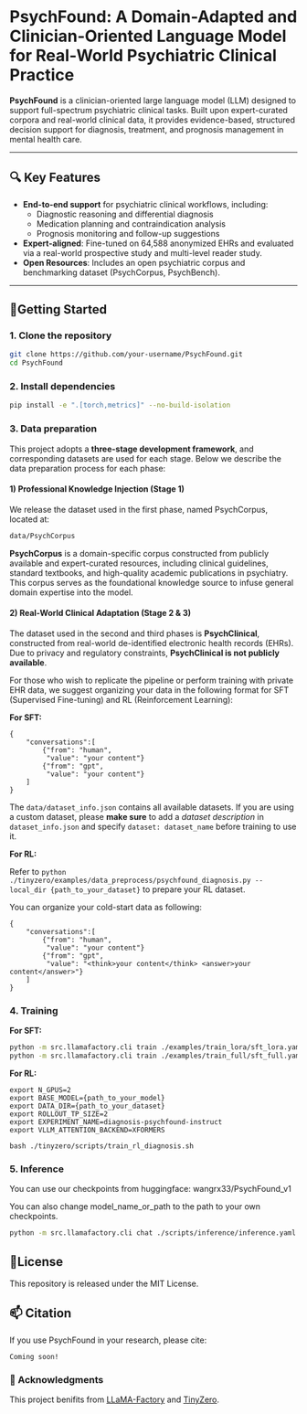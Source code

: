 # PsychFound: A Domain-Adapted and Clinician-Oriented Language Model for Real-World Psychiatric Clinical Practice

**PsychFound** is a clinician-oriented large language model (LLM) designed to support full-spectrum psychiatric clinical tasks. Built upon expert-curated corpora and real-world clinical data, it provides evidence-based, structured decision support for diagnosis, treatment, and prognosis management in mental health care.

---

## 🔍 Key Features

- **End-to-end support** for psychiatric clinical workflows, including:
  - Diagnostic reasoning and differential diagnosis
  - Medication planning and contraindication analysis
  - Prognosis monitoring and follow-up suggestions
- **Expert-aligned**: Fine-tuned on 64,588 anonymized EHRs and evaluated via a real-world prospective study and multi-level reader study.
- **Open Resources**: Includes an open psychiatric corpus and benchmarking dataset (PsychCorpus, PsychBench).

---

## 🚀Getting Started

### 1. Clone the repository

```bash
git clone https://github.com/your-username/PsychFound.git
cd PsychFound
```

### 2. Install dependencies

```bash
pip install -e ".[torch,metrics]" --no-build-isolation
```

### 3. Data preparation

This project adopts a **three-stage development framework**, and corresponding datasets are used for each stage. Below we describe the data preparation process for each phase:

#### 1) Professional Knowledge Injection (Stage 1)

We release the dataset used in the first phase, named PsychCorpus, located at:

```bash
data/PsychCorpus
```

**PsychCorpus** is a domain-specific corpus constructed from publicly available and expert-curated resources, including clinical guidelines, standard textbooks, and high-quality academic publications in psychiatry. This corpus serves as the foundational knowledge source to infuse general domain expertise into the model.

#### 2) Real-World Clinical Adaptation (Stage 2 & 3)

The dataset used in the second and third phases is **PsychClinical**, constructed from real-world de-identified electronic health records (EHRs). Due to privacy and regulatory constraints, **PsychClinical is not publicly available**.

For those who wish to replicate the pipeline or perform training with private EHR data, we suggest organizing your data in the following format for SFT (Supervised Fine-tuning) and RL (Reinforcement Learning):

**For SFT:**

```
{
	"conversations":[
		{"from": "human",
		 "value": "your content"}
		{"from": "gpt",
		 "value": "your content"}
	]
}
```

The `data/dataset_info.json` contains all available datasets. If you are using a custom dataset, please **make sure** to add a *dataset description* in `dataset_info.json` and specify `dataset: dataset_name` before training to use it.

**For RL:**

Refer to `python ./tinyzero/examples/data_preprocess/psychfound_diagnosis.py --local_dir {path_to_your_dataset}` to prepare your RL dataset.

You can organize your cold-start data as following:

```
{
	"conversations":[
		{"from": "human",
		 "value": "your content"}
		{"from": "gpt",
		 "value": "<think>your content</think> <answer>your content</answer>"}
	]
}
```

### 4. Training 

**For SFT:**

```bash
python -m src.llamafactory.cli train ./examples/train_lora/sft_lora.yaml # LoRA
python -m src.llamafactory.cli train ./examples/train_full/sft_full.yaml # Full parameters
```

**For RL:**

```
export N_GPUS=2
export BASE_MODEL={path_to_your_model}
export DATA_DIR={path_to_your_dataset}
export ROLLOUT_TP_SIZE=2
export EXPERIMENT_NAME=diagnosis-psychfound-instruct
export VLLM_ATTENTION_BACKEND=XFORMERS

bash ./tinyzero/scripts/train_rl_diagnosis.sh
```

### 5. Inference

You can use our checkpoints from huggingface:  wangrx33/PsychFound_v1

You can also change model_name_or_path to the path to your own checkpoints.

```bash
python -m src.llamafactory.cli chat ./scripts/inference/inference.yaml
```

## 📄License

This repository is released under the MIT License.

## 📫 Citation

If you use PsychFound in your research, please cite:

```
Coming soon!
```

### 🤝 Acknowledgments

This project benifits from [LLaMA-Factory](https://github.com/hiyouga/LLaMA-Factory) and [TinyZero](https://github.com/Jiayi-Pan/TinyZero).